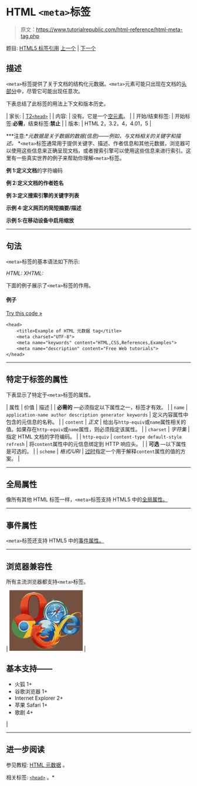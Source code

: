 # HTML `<meta>`标签

> 原文：<https://www.tutorialrepublic.com/html-reference/html-meta-tag.php>

题目: [HTML5 标签引用](html5-tags.php) [上一个](html5-menuitem-tag.php) | [下一个](html5-meter-tag.php)

## 描述

`<meta>`标签提供了关于文档的结构化元数据。`<meta>`元素可能只出现在文档的[头部分](../html-tutorial/html-head.php)中，尽管它可能出现任意次。

下表总结了此标签的用法上下文和版本历史。

| 家长: | [T2`<head>`](html-head-tag.php) |
| 内容: | 没有。它是一个[空元素](../html-tutorial/html-elements.php#empty-elements)。 |
| 开始/结束标签: | 开始标签:**必需**，结束标签:**禁止** |
| 版本: | HTML 2，3.2，4，4.01，5 |

 ***注意:**元数据是关于数据的数据(信息)——例如，与文档相关的关键字和描述。*  *`<meta>`标签通常用于提供关键字、描述、作者信息和其他元数据，浏览器可以使用这些信息来正确呈现文档，或者搜索引擎可以使用这些信息来进行索引。这里有一些真实世界的例子来帮助你理解`<meta>`标签。

**例 1:定义文档**的字符编码

<meta charset="UTF-8">

**例 2:定义文档的作者姓名**

<meta name="author" content="John Smith">

**例 3:定义搜索引擎的关键字列表**

<meta name="keywords" content="HTML,CSS,Tutorials,References,Examples">

**示例 4:定义网页的简短摘要/描述**

<meta name="description" content="HTML/CSS Tutorials and References">

**示例 5:在移动设备中启用缩放**

<meta name="viewport" content="width=device-width, initial-scale=1">

* * *

## 句法

`<meta>`标签的基本语法如下所示:

*HTML:*<meta name="*text*" content="*text*">
*XHTML:*<meta name="*text*" content="*text*" />

下面的例子展示了`<meta>`标签的作用。

#### 例子

[Try this code »](../codelab.php?topic=html&file=meta-tag "Try this code using online Editor")

```
<head>
    <title>Example of HTML 元数据 tag</title>
    <meta charset="UTF-8">    
    <meta name="keywords" content="HTML,CSS,References,Examples">
    <meta name="description" content="Free Web tutorials">
</head>
```

* * *

## 特定于标签的属性

下表显示了特定于`<meta>`标签的属性。

| 属性 | 价值 | 描述 |
| **必需的** —必须指定以下属性之一，标签才有效。 |
| `name` | `application-name
author
description
generator
keywords` | 定义内容属性中包含的元信息的名称。 |
| `content` | *正文* | 给出与`http-equiv`或`name`属性相关的值。如果存在`http-equiv`或`name`属性，则必须指定该属性。 |
| `charset` | *字符集* | 指定 HTML 文档的字符编码。 |
| `http-equiv` | `content-type
default-style
refresh` | 将`content`属性中的元信息绑定到 HTTP 响应头。 |
| **可选** —以下属性是可选的。 |
| `scheme` | *格式/URI* | [过时](../definitions.php#obsolete "Not supported in HTML5")指定一个用于解释`content`属性的值的方案。 |

* * *

## 全局属性

像所有其他 HTML 标签一样，`<meta>`标签支持 HTML5 中的[全局属性。](html5-global-attributes.php)

* * *

## 事件属性

`<meta>`标签还支持 HTML5 中的[事件属性。](html5-event-attributes.php)

* * *

## 浏览器兼容性

所有主流浏览器都支持`<meta>`标签。

| ![Browsers Icon](img/e9331123c77668c1832e541c2fca1002.png) | 

## 基本支持——

*   火狐 1+
*   谷歌浏览器 1+
*   Internet Explorer 2+
*   苹果 Safari 1+
*   歌剧 4+

 |

* * *

## 进一步阅读

参见教程: [HTML 元数据](../html-tutorial/html-meta.php) 。

相关标签: [`<head>`](html-head-tag.php) 。*